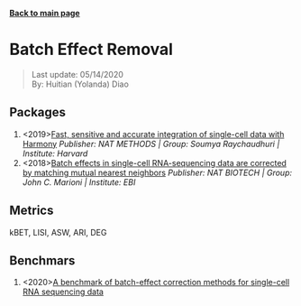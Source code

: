 **[Back to main page](https://yolanda-ht.github.io/BioinformaticsRandomSeed/)**

# Batch Effect Removal

> Last update: 05/14/2020 <br>
> By: Huitian (Yolanda) Diao

## Packages
1. <2019>[Fast, sensitive and accurate integration of single-cell data with Harmony](https://www.nature.com/articles/s41592-019-0619-0.epdf?shared_access_token=rDg_Rd07lrFXExt_ySj7V9RgN0jAjWel9jnR3ZoTv0NfDJkKCfDV_X9Mq3lweQmKiXEXxhrebQRjJEZdc-xNv6-7ZN1XotlD_mo5TSS4Z4eWn-kUo6mBwA5dEAKlTfR8OT6E10MZY_E-906ajbzvgg%3D%3D)
  *Publisher: NAT METHODS | Group: Soumya Raychaudhuri | Institute: Harvard*
2. <2018>[Batch effects in single-cell RNA-sequencing data are corrected by matching mutual nearest neighbors](https://www.nature.com/articles/nbt.4091)
  *Publisher: NAT BIOTECH | Group: John C. Marioni | Institute: EBI*

## Metrics
kBET, LISI, ASW, ARI, DEG

## Benchmars
1. <2020>[A benchmark of batch-effect correction methods for single-cell RNA sequencing data](https://genomebiology.biomedcentral.com/articles/10.1186/s13059-019-1850-9)


